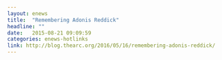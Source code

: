 ```yaml
---
layout: enews
title:  "Remembering Adonis Reddick"
headline: ""
date:   2015-08-21 09:09:59
categories: enews-hotlinks
link: http://blog.thearc.org/2016/05/16/remembering-adonis-reddick/ 
---
```

